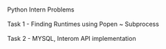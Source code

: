<br>Python Intern Problems</br>
<br>Task 1 - Finding Runtimes using Popen ~ Subprocess</br>
<br>Task 2 - MYSQL, Interom API implementation</br>
